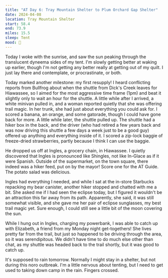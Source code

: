 ```yaml
---
title: "AT Day 6: Tray Mountain Shelter to Plum Orchard Gap Shelter"
date: 2024-04-08
location: Tray Mountain Shelter
start: 58.4
end: 73.9
miles: 15.5
sleep: Tent
mood: 🙂
---
```

Today I woke with the sunrise, and saw the sun peaking through the translucent dyneema sides of my tent. I'm slowly getting better at waking up earlier, though I'm not getting any better really at getting out of my quilt. I just lay there and contemplate, or procrastinate, or both.

Today marked another milestone: my first resupply! I heard conflicting reports from Bullfrog about when the shuttle from Dick's Creek leaves for Hiawassee, so I aimed for the most aggressive time frame (1pm) and beat it slightly only to wait an hour for the shuttle. A little while after I arrived, a white minivan pulled in, and a woman reported quietly that she was offering trail magic. In her trunk, she had just about everything you could ask for. I scored a banana, an orange, and some gatorade, though I could have gone back for more. A little while later, the shuttle pulled up. The shuttle had a hiker box in the back, and the driver (who had retired a few years back and was now driving this shuttle a few days a week just to be a good guy) offered up anything and everything inside of it. I scored a zip-lock baggie of freeze-dried strawberries, partly because I think I can use the baggie.

He dropped us off at Ingles, a grocery chain, in Hiawassee. I quietly discovered that Ingles is pronounced like Shingles, not like In-Glace as if it were Spanish. Outside of the supermarket, on the town square, there indeed was a hiker feed, put on by the mayor! Score one for the AT Guide. The potato salad was delicious.

Ingles had everything I needed, and while I sat at the in-store Starbucks repacking my bear canister, another hiker stopped and chatted with me a bit. She asked me if I had seen the eclipse today, but I figured it wouldn't be an attraction this far away from its path. Apparently, she said, it was still somewhat visible, and she gave me her pair of eclipse sunglasses, my best trail magic yet. Sure enough, I could still see a little bit of the moon covering the sun.

While I hung out in Ingles, charging my powerbank, I was able to catch up with Elizabeth, a friend from my Monday night get-togethers! She lives pretty far from the trail, but just so happened to be driving through the area, so it was serendipitous. We didn't have time to do much else other than chat, as my shuttle was headed back to the trail shortly, but it was good to catch up.

It's supposed to rain tomorrow. Normally I might stay in a shelter, but not during this noro outbreak. I'm a little nervous about tenting, but I need to get used to taking down camp in the rain. Fingers crossed.
